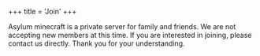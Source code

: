 +++
title = 'Join'
+++

Asylum minecraft is a private server for family and friends. We are not accepting new members at this time. If you are interested in joining, please contact us directly. Thank you for your understanding.
